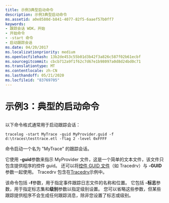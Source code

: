 ```yaml
---
title: 示例3典型启动命令
description: 示例3典型启动命令
ms.assetid: a0e8580d-b841-4077-82f5-6aaef57b0ff7
keywords:
- 跟踪会话 WDK，开始
- 开始命令
- -start 命令
- 启动跟踪会话
ms.date: 04/20/2017
ms.localizationpriority: medium
ms.openlocfilehash: 13b2de453c55b01d3b42f3a826c587f02b61ecbf
ms.sourcegitcommit: cbcb712a9f1f62c7d67e1b98097a0d8d24bd0c71
ms.translationtype: MT
ms.contentlocale: zh-CN
ms.lasthandoff: 05/21/2020
ms.locfileid: "83769705"
---
```

# <a name="example-3-typical-start-command"></a>示例3：典型的启动命令

## <span id="ddk_typical_start_command_tools"></span><span id="DDK_TYPICAL_START_COMMAND_TOOLS"></span>

以下命令格式通常用于启动跟踪会话：

```
tracelog -start MyTrace -guid MyProvider.guid -f d:\traces\testtrace.etl -flag 2 -level 0xFFFF
```

命令启动一个名为 "MyTrace" 的跟踪会话。

它使用 **-guid**参数来指示 MyProvider 文件，这是一个简单的文本文件，该文件只包含提供程序的控件 guid。 还可以将[控件 GUID 文件](control-guid-file.md)（如 Tracedrv）与 **-GUID**参数一起使用。 Tracedrv 包含在[Tracedrv](https://docs.microsoft.com/samples/microsoft/windows-driver-samples/tracedrv/)示例中。

该命令包括 **-f**参数，用于指定事件跟踪日志文件的名称和位置。 它包括 **-标志**参数，用于指定标志集和**级别**参数以指定级别设置。 您可以省略这些参数，但某些跟踪提供程序不会生成任何跟踪消息，除非您设置了标志或级别。
